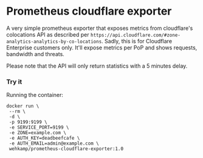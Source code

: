 # Prometheus cloudflare exporter
A very simple prometheus exporter that exposes metrics from cloudflare's colocations API as described per `https://api.cloudflare.com/#zone-analytics-analytics-by-co-locations`. Sadly, this is for Cloudflare Enterprise customers only.
It'll expose metrics per PoP and shows requests, bandwidth and threats.

Please note that the API will only return statistics with a 5 minutes delay.

### Try it
Running the container:

```
docker run \
 --rm \
 -d \
 -p 9199:9199 \
 -e SERVICE_PORT=9199 \
 -e ZONE=example.com \
 -e AUTH_KEY=deadbeefcafe \
 -e AUTH_EMAIL=admin@example.com \
 wehkamp/prometheus-cloudflare-exporter:1.0
```
